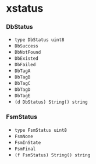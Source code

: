 # xstatus

### DbStatus

+ `type DbStatus uint8`
+ `DbSuccess`
+ `DbNotFound`
+ `DbExisted`
+ `DbFailed`
+ `DbTagA`
+ `DbTagB`
+ `DbTagC`
+ `DbTagD`
+ `DbTagE`
+ `(d DbStatus) String() string`

### FsmStatus

+ `type FsmStatus uint8`
+ `FsmNone`
+ `FsmInState`
+ `FsmFinal`
+ `(f FsmStatus) String() string`
